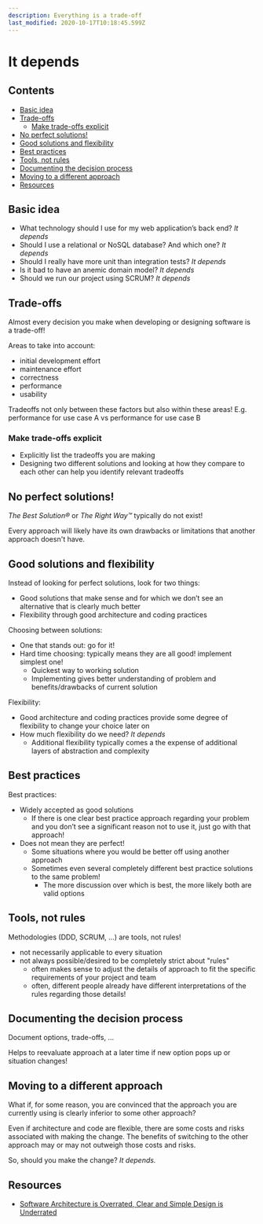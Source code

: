 ```yaml
---
description: Everything is a trade-off
last_modified: 2020-10-17T10:18:45.599Z
---
```


# It depends

## Contents

-   [Basic idea](#basic-idea)
-   [Trade-offs](#trade-offs)
    -   [Make trade-offs explicit](#make-trade-offs-explicit)
-   [No perfect solutions!](#no-perfect-solutions)
-   [Good solutions and flexibility](#good-solutions-and-flexibility)
-   [Best practices](#best-practices)
-   [Tools, not rules](#tools-not-rules)
-   [Documenting the decision process](#documenting-the-decision-process)
-   [Moving to a different approach](#moving-to-a-different-approach)
-   [Resources](#resources)

## Basic idea

-   What technology should I use for my web application’s back end? _It depends_
-   Should I use a relational or NoSQL database? And which one? _It depends_
-   Should I really have more unit than integration tests? _It depends_
-   Is it bad to have an anemic domain model? _It depends_
-   Should we run our project using SCRUM? _It depends_

## Trade-offs

Almost every decision you make when developing or designing software is a trade-off!

Areas to take into account:

-   initial development effort
-   maintenance effort
-   correctness
-   performance
-   usability

Tradeoffs not only between these factors but also within these areas! E.g. performance for use case A vs performance for use case B

### Make trade-offs explicit

-   Explicitly list the tradeoffs you are making
-   Designing two different solutions and looking at how they compare to each other can help you identify relevant tradeoffs

## No perfect solutions!

 _The Best Solution®_ or _The Right Way™_ typically do not exist!

Every approach will likely have its own drawbacks or limitations that another approach doesn't have.

## Good solutions and flexibility

Instead of looking for perfect solutions, look for two things:

-   Good solutions that make sense and for which we don’t see an alternative that is clearly much better
-   Flexibility through good architecture and coding practices

Choosing between solutions:

-   One that stands out: go for it!
-   Hard time choosing: typically means they are all good! implement simplest one!
    -   Quickest way to working solution
    -   Implementing gives better understanding of problem and benefits/drawbacks of current solution

Flexibility:

-   Good architecture and coding practices provide some degree of flexibility to change your choice later on
-   How much flexibility do we need? _It depends_
    -   Additional flexibility typically comes a the expense of additional layers of abstraction and complexity

## Best practices

Best practices:

-   Widely accepted as good solutions
    -   If there is one clear best practice approach regarding your problem and you don’t see a significant reason not to use it, just go with that approach!
-   Does not mean they are perfect!
    -   Some situations where you would be better off using another approach
    -   Sometimes even several completely different best practice solutions to the same problem!
        -   The more discussion over which is best, the more likely both are valid options

## Tools, not rules

Methodologies (DDD, SCRUM, ...) are tools, not rules!

-   not necessarily applicable to every situation
-   not always possible/desired to be completely strict about "rules"
    -   often makes sense to adjust the details of approach to fit the specific requirements of your project and team
    -   often, different people already have different interpretations of the rules regarding those details!

## Documenting the decision process

Document options, trade-offs, ...

Helps to reevaluate approach at a later time if new option pops up or situation changes!

## Moving to a different approach

What if, for some reason, you are convinced that the approach you are currently using is clearly inferior to some other approach?

Even if architecture and code are flexible, there are some costs and risks associated with making the change. The benefits of switching to the other approach may or may not outweigh those costs and risks. 

So, should you make the change? _It depends._

## Resources

-   [Software Architecture is Overrated, Clear and Simple Design is Underrated](https://blog.pragmaticengineer.com/software-architecture-is-overrated/)
